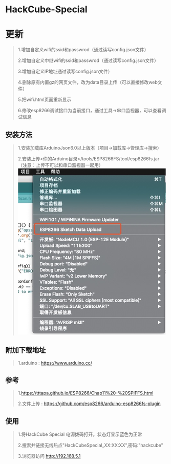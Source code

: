 
#  HackCube-Special

#  更新
> 1.增加自定义wifi的ssid和passwrod（通过读写config.json文件）
>
> 2.增加自定义中继wifi的ssid和passwrod（通过读写config.json文件）
>
> 3.增加自定义IP地址通过读写config.json文件）
>
> 4.删除原有内置gz的网页文件，改为data目录上传（可以直接修改web文件）
>
> 5.把wifi.html页面重新显示
>
> 6.修改esp8266调试接口为当前接口，通过工具->串口监视器，可以查看调试信息

## 安装方法

> 1.安装加载库ArduinoJson6.0以上版本（项目->加载库->管理库->搜索）
>
> 2.安装上传<你的Arduino目录>/tools/ESP8266FS/tool/esp8266fs.jar（注意：上传不可以和串口监视器一起用）
>![Screenshot](upload.jpg)
> 
> 
## 附加下载地址
> 1.arduino : https://www.arduino.cc/
>

## 参考
> 1.https://tttapa.github.io/ESP8266/Chap11%20-%20SPIFFS.html
>
> 2.文件上传 : https://github.com/esp8266/arduino-esp8266fs-plugin

##  使用
> 1.将HackCube Special 电源拨码打开。状态灯显示蓝色为正常
>
>  2.搜索并链接无线热点"HackCubeSpecial_XX:XX:XX",密码:"hackcube"
>
>  3.浏览器访问 http://192.168.5.1
> 

